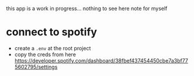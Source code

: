 this app is a work in progress... nothing to see here
note for myself
# connect to spotify
- create a `.env` at the root project
- copy the creds from here https://developer.spotify.com/dashboard/38fbef437454450cbe7a3bf775602795/settings
